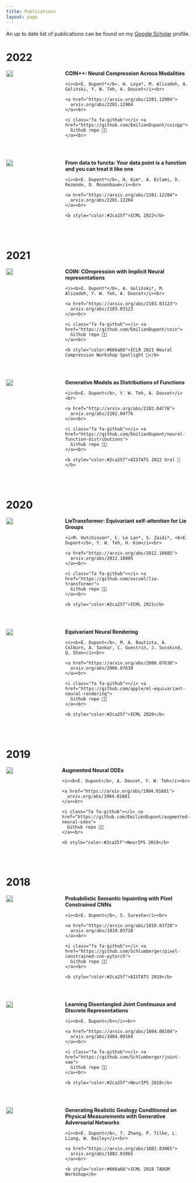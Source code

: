 ```yaml
---
title: Publications
layout: page
---
```


An up to date list of publications can be found on my [Google Scholar](https://scholar.google.com/citations?user=IY5WyIEAAAAJ&hl=en) profile.


# 2022

<div style="display:flex;">

  <div style="flex:1; padding-right:5%">
    <img src="{{ site.url }}/imgs/paper-icons/coinpp.png" style="align:left; border: 1px solid #d3d3d3; border-style: outset;">
  </div>

  <div style="flex:2.5;">
    <b style="font-size: 100%;">COIN++: Neural Compression Across Modalities</b><br>

    <i><b>E. Dupont*</b>, H. Loya*, M. Alizadeh, A. Goliński, Y. W. Teh, A. Doucet</i><br>

    <a href="https://arxiv.org/abs/2201.12904">
      arxiv.org/abs/2201.12904
    </a><br>

    <i class="fa fa-github"></i> <a href="https://github.com/EmilienDupont/coinpp">
      Github repo 👩‍💻
    </a><br>
  </div>
</div>

&nbsp;


<div style="display:flex;">

  <div style="flex:1; padding-right:5%">
    <img src="{{ site.url }}/imgs/paper-icons/functa.png" style="align:left; border: 1px solid #d3d3d3; border-style: outset;">
  </div>

  <div style="flex:2.5;">
    <b style="font-size: 100%;">From data to functa: Your data point is a function and you can treat it like one</b><br>

    <i><b>E. Dupont*</b>, H. Kim*, A. Eslami, D. Rezende, D. Rosenbaum</i><br>

    <a href="https://arxiv.org/abs/2201.12204">
      arxiv.org/abs/2201.12204
    </a><br>

    <b style="color:#2ca25f">ICML 2022</b>
  </div>
</div>

&nbsp;


# 2021

<div style="display:flex;">

  <div style="flex:1; padding-right:5%">
    <img src="{{ site.url }}/imgs/paper-icons/coin.png" style="align:left; border: 1px solid #d3d3d3; border-style: outset;">
  </div>

  <div style="flex:2.5;">
    <b style="font-size: 100%;">COIN: COmpression with Implicit Neural representations</b><br>

    <i><b>E. Dupont*</b>, A. Goliński*, M. Alizadeh, Y. W. Teh, A. Doucet</i><br>

    <a href="https://arxiv.org/abs/2103.03123">
      arxiv.org/abs/2103.03123
    </a><br>

    <i class="fa fa-github"></i> <a href="https://github.com/EmilienDupont/coin">
      Github repo 👩‍💻
    </a><br>

    <b style="color:#666a6b">ICLR 2021 Neural Compression Workshop Spotlight 🎉</b>
  </div>
</div>

&nbsp;


<div style="display:flex;">

  <div style="flex:1; padding-right:5%">
    <img src="{{ site.url }}/imgs/paper-icons/nfd.png" style="align:left; border: 1px solid #d3d3d3; border-style: outset;">
  </div>

  <div style="flex:2.5;">
    <b style="font-size: 100%;">Generative Models as Distributions of Functions</b><br>

    <i><b>E. Dupont</b>, Y. W. Teh, A. Doucet</i><br>

    <a href="http://arxiv.org/abs/2102.04776">
      arxiv.org/abs/2102.04776
    </a><br>

    <i class="fa fa-github"></i> <a href="https://github.com/EmilienDupont/neural-function-distributions">
      Github repo 👩‍💻
    </a><br>

    <b style="color:#2ca25f">AISTATS 2022 Oral 🌟</b>
  </div>
</div>

&nbsp;


# 2020

<div style="display:flex;">

  <div style="flex:1; padding-right:5%">
    <img src="{{ site.url }}/imgs/paper-icons/lietransformer.png" style="align:left; border: 1px solid #d3d3d3; border-style: outset;">
  </div>

  <div style="flex:2.5;">
    <b style="font-size: 100%;">LieTransformer: Equivariant self-attention for Lie Groups</b><br>

    <i>M. Hutchinson*, C. Le Lan*, S. Zaidi*, <b>E. Dupont</b>, Y. W. Teh, H. Kim</i><br>

    <a href="https://arxiv.org/abs/2012.10885">
      arxiv.org/abs/2012.10885
    </a><br>

    <i class="fa fa-github"></i> <a href="https://github.com/oxcsml/lie-transformer">
      Github repo 👩‍💻
    </a><br>

    <b style="color:#2ca25f">ICML 2021</b>
  </div>
</div>

&nbsp;


<div style="display:flex;">

  <div style="flex:1; padding-right:5%">
    <img src="{{ site.url }}/imgs/paper-icons/enr.png" style="align:left; border: 1px solid #d3d3d3; border-style: outset;">
  </div>

  <div style="flex:2.5;">
    <b style="font-size: 100%;">Equivariant Neural Rendering</b><br>

    <i><b>E. Dupont</b>, M. A. Bautista, A. Colburn, A. Sankar, C. Guestrin, J. Susskind, Q. Shan</i><br>

    <a href="https://arxiv.org/abs/2006.07630">
      arxiv.org/abs/2006.07630
    </a><br>

    <i class="fa fa-github"></i> <a href="https://github.com/apple/ml-equivariant-neural-rendering">
      Github repo 👩‍💻
    </a><br>

    <b style="color:#2ca25f">ICML 2020</b>
  </div>
</div>

&nbsp;


# 2019

<div style="display:flex;">

  <div style="flex:1; padding-right:5%">
    <img src="{{ site.url }}/imgs/paper-icons/anode.png" style="align:left; border: 1px solid #d3d3d3; border-style: outset;">
  </div>

  <div style="flex:2.5;">
    <b style="font-size: 100%;">Augmented Neural ODEs</b><br>

    <i><b>E. Dupont</b>, A. Doucet, Y. W. Teh</i><br>

    <a href="https://arxiv.org/abs/1904.01681">
      arxiv.org/abs/1904.01681
    </a><br>

    <i class="fa fa-github"></i> <a href="https://github.com/EmilienDupont/augmented-neural-odes">
      Github repo 👩‍💻
    </a><br>

    <b style="color:#2ca25f">NeurIPS 2019</b>
  </div>
</div>

&nbsp;


# 2018

<div style="display:flex;">

  <div style="flex:1; padding-right:5%">
    <img src="{{ site.url }}/imgs/paper-icons/inpainting.png" style="align:left; border: 1px solid #d3d3d3; border-style: outset;">
  </div>

  <div style="flex:2.5;">
    <b style="font-size: 100%;">Probabilistic Semantic Inpainting with Pixel Constrained CNNs</b><br>

    <i><b>E. Dupont</b>, S. Suresha</i><br>

    <a href="https://arxiv.org/abs/1810.03728">
      arxiv.org/abs/1810.03728
    </a><br>

    <i class="fa fa-github"></i> <a href="https://github.com/Schlumberger/pixel-constrained-cnn-pytorch">
      Github repo 👩‍💻
    </a><br>

    <b style="color:#2ca25f">AISTATS 2019</b>
  </div>
</div>

&nbsp;


<div style="display:flex;">

  <div style="flex:1; padding-right:5%">
    <img src="{{ site.url }}/imgs/paper-icons/jointvae.png" style="align:left; border: 1px solid #d3d3d3; border-style: outset;">
  </div>

  <div style="flex:2.5;">
    <b style="font-size: 100%;">Learning Disentangled Joint Continuous and Discrete Representations</b><br>

    <i><b>E. Dupont</b></i><br>

    <a href="https://arxiv.org/abs/1804.00104">
      arxiv.org/abs/1804.00104
    </a><br>

    <i class="fa fa-github"></i> <a href="https://github.com/Schlumberger/joint-vae">
      Github repo 👩‍💻
    </a><br>

    <b style="color:#2ca25f">NeurIPS 2018</b>
  </div>
</div>

&nbsp;


<div style="display:flex;">

  <div style="flex:1; padding-right:5%">
    <img src="{{ site.url }}/imgs/paper-icons/geology.png" style="align:left; border: 1px solid #d3d3d3; border-style: outset;">
  </div>

  <div style="flex:2.5;">
    <b style="font-size: 100%;">Generating Realistic Geology Conditioned on Physical Measurements with Generative Adversarial Networks</b><br>

    <i><b>E. Dupont</b>, T. Zhang, P. Tilke, L. Liang, W. Bailey</i><br>

    <a href="https://arxiv.org/abs/1802.03065">
      arxiv.org/abs/1802.03065
    </a><br>

    <b style="color:#666a6b">ICML 2018 TADGM Workshop</b>
  </div>
</div>

&nbsp;
